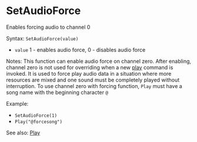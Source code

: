 # SetAudioForce 

Enables forcing audio to channel 0 

Syntax: `SetAudioForce(value)` 

* `value` 1 - enables audio force, 0 - disables audio force 

Notes: This function can enable audio force on channel zero. After enabling, channel zero is not used for overriding when a new [play](/api-native-functions/play.md) command is invoked. It is used to force play audio data in a situation where more resources are mixed and one sound must be completely played without interruption. To use channel zero with forcing function, `Play` must have a song name with the beginning character `@`

Example: 

* `SetAudioForce(1)` 
* `Play("@forcesong")` 

See also: [Play](/api-native-functions/play.md)


